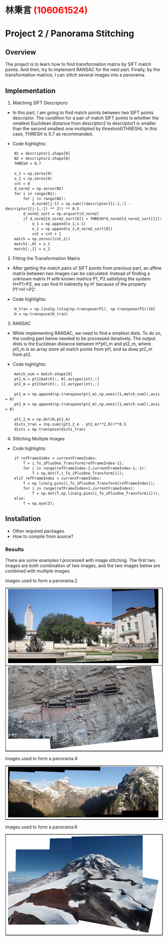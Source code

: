 # 林秉言 <span style="color:red">(106061524)</span>

# Project 2 / Panorama Stitching

## Overview
The project is to learn how to find transformation matrix by SIFT match points. And then, try to implement RANSAC for the next part. Finally, by the transformation matrice, I can stitch several images into a panorama.


## Implementation
1. Matching SIFT Descriptors
* In this part, I am going to find match points between two SIFT points descriptor. The condition for a pair of match SIFT points is whether the smallest Euclidean distance from descriptor2 to descriptor1 is smaller than the second smallest one multiplied by threshold(THRESH). In this case, THRESH is 0.7 as recommanded.

* Code highlights:
```
    N1 = descriptor1.shape[0]
    N2 = descriptor2.shape[0]
    THRESH = 0.7
    
    o_1 = np.zeros(0)
    o_2 = np.zeros(0)
    cnt = 0
    d_norm2 = np.zeros(N2)
    for i in range(N1):
        for j in range(N2):
            d_norm2[j-1] = np.sum(((descriptor1[i-1,:] - descriptor2[j-1,:]) ** 2)) ** 0.5
        d_norm2_sort = np.argsort(d_norm2)
        if d_norm2[d_norm2_sort[0]] < THRESH*d_norm2[d_norm2_sort[1]]:
            o_1 = np.append(o_1,i-1)
            o_2 = np.append(o_2,d_norm2_sort[0])
            cnt = cnt + 1
    match = np.zeros((cnt,2))
    match[:,0] = o_1
    match[:,1] = o_2
```

2. Fitting the Transformation Matrix
* After getting the match pairs of SIFT points from previous part, an affine matrix between two images can be calculated. Instead of finding a unknown matrix H with known matrice P1, P2 satisfying the system H*P1=P2, we can find H indirectly by H' because of the property P1'*H'=P2'. 

* Code highlights:
```
    H_tran = np.linalg.lstsq(np.transpose(P1), np.transpose(P2))[0]
    H = np.transpose(H_tran)
```

3. RANSAC
* While implementing RANSAC, we need to find a smallest dists. To do so, the coding part below needed to be processed iteratively. The output dists is the Euclidean distance between H*pt1_m and pt2_m, where pt1_m is an array store all match points from pt1, and sa does pt2_m from pt2.

* Code highlights:
```
    match_num = match.shape[0]
    pt1_m = pt1[match[:, 0].astype(int),:]
    pt2_m = pt2[match[:, 1].astype(int),:]
    
    pt1_m = np.append(np.transpose(pt1_m),np.ones([1,match_num]),axis = 0)
    pt2_m = np.append(np.transpose(pt2_m),np.ones([1,match_num]),axis = 0)
    
    pt1_2_m = np.dot(H,pt1_m)
    dists_tran = (np.sum((pt1_2_m - pt2_m)**2,0))**0.5
    dists = np.transpose(dists_tran)
```

4. Stitching Multiple Images


* Code highlights:
```
    if refFrameIndex > currentFrameIndex:
        T = i_To_iPlusOne_Transform[refFrameIndex-1];
        for i in range(refFrameIndex-2,currentFrameIndex-1,-1):
            T = np.dot(T,i_To_iPlusOne_Transform[i]);
    elif refFrameIndex < currentFrameIndex:
        T = np.linalg.pinv(i_To_iPlusOne_Transform[refFrameIndex]);
        for i in range(refFrameIndex+1,currentFrameIndex):
            T = np.dot(T,np.linalg.pinv(i_To_iPlusOne_Transform[i]));
    else:
        T = np.eye(3);
```

## Installation
* Other required packages.
* How to compile from source?

### Results

There are some examples I processed with image stitching.
The first two images are both combination of two images, and the two images
below are combined with multiple images.

images used to form a panorama:2
<table border=1>
<tr>
<td>
<img src="uttower_pano.jpg" width="99%"/>
</td>
</tr>
<tr>
<td>
<img src="Hanging_pano.png" width="99%"/>
</td>
</tr>

</table>

images used to form a panorama:4
<table border=1>
<tr>
<td>
<img src="ypano.png" width="99%"/>
</td>
</tr>

</table>

images used to form a panorama:6
<table border=1>
<tr>
<td>
<img src="pano.png" width="99%"/>
</td>
</tr>

</table>
